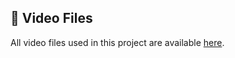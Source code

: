 ## 📁 Video Files

All video files used in this project are available [here](https://drive.google.com/drive/folders/1volNXiZYu57sppgDM7blNLCxqhhCysAy?usp=sharing).
